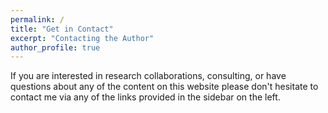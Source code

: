 ```yaml
---
permalink: /
title: "Get in Contact"
excerpt: "Contacting the Author"
author_profile: true
---
```


If you are interested in research collaborations, consulting, or have questions about any of the content on this website please don't hesitate to contact me via any of the links provided in the sidebar on the left.
